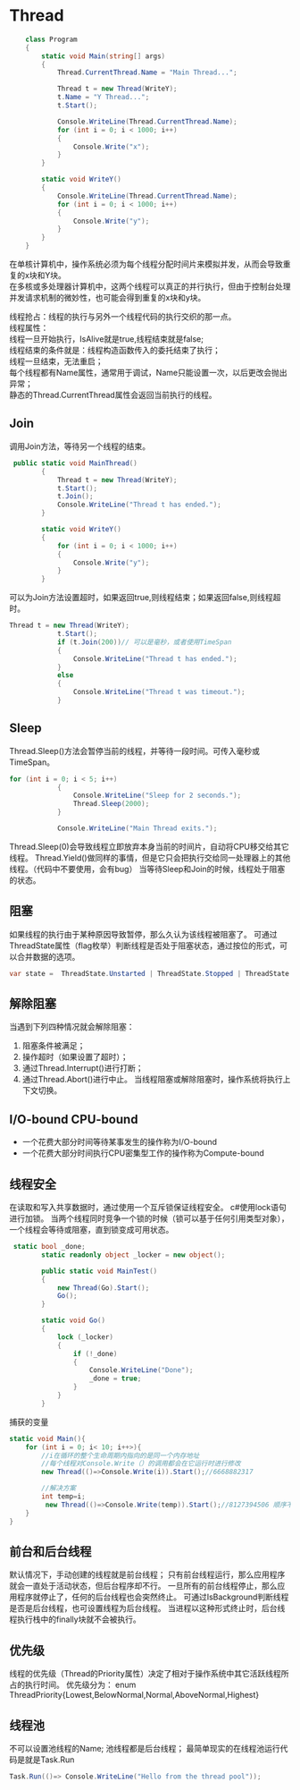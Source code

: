 # Thread
```c#
    class Program
    {
        static void Main(string[] args)
        {
            Thread.CurrentThread.Name = "Main Thread...";

            Thread t = new Thread(WriteY);
            t.Name = "Y Thread...";
            t.Start();

            Console.WriteLine(Thread.CurrentThread.Name);
            for (int i = 0; i < 1000; i++)
            {
                Console.Write("x");
            }
        }

        static void WriteY()
        {
            Console.WriteLine(Thread.CurrentThread.Name);
            for (int i = 0; i < 1000; i++)
            {
                Console.Write("y");
            }
        }
    }
```
在单核计算机中，操作系统必须为每个线程分配时间片来模拟并发，从而会导致重复的x块和Y块。  
在多核或多处理器计算机中，这两个线程可以真正的并行执行，但由于控制台处理并发请求机制的微妙性，也可能会得到重复的x块和y块。  

线程抢占：线程的执行与另外一个线程代码的执行交织的那一点。  
线程属性：  
线程一旦开始执行，IsAlive就是true,线程结束就是false;  
线程结束的条件就是：线程构造函数传入的委托结束了执行；  
线程一旦结束，无法重启；  
每个线程都有Name属性，通常用于调试，Name只能设置一次，以后更改会抛出异常；  
静态的Thread.CurrentThread属性会返回当前执行的线程。  


## Join
调用Join方法，等待另一个线程的结束。
```c#
 public static void MainThread()
        {
            Thread t = new Thread(WriteY);
            t.Start();
            t.Join();
            Console.WriteLine("Thread t has ended.");
        }

        static void WriteY()
        {
            for (int i = 0; i < 1000; i++)
            {
                Console.Write("y");
            }
        }
```
可以为Join方法设置超时，如果返回true,则线程结束；如果返回false,则线程超时。  
```c#
Thread t = new Thread(WriteY);
            t.Start();
            if (t.Join(200))// 可以是毫秒，或者使用TimeSpan
            {
                Console.WriteLine("Thread t has ended.");
            }
            else
            {
                Console.WriteLine("Thread t was timeout.");
            }
```

## Sleep
Thread.Sleep()方法会暂停当前的线程，并等待一段时间。可传入毫秒或TimeSpan。
```c#
for (int i = 0; i < 5; i++)
            {
                Console.WriteLine("Sleep for 2 seconds.");
                Thread.Sleep(2000);
            }

            Console.WriteLine("Main Thread exits.");
```
Thread.Sleep(0)会导致线程立即放弃本身当前的时间片，自动将CPU移交给其它线程。
Thread.Yield()做同样的事情，但是它只会把执行交给同一处理器上的其他线程。（代码中不要使用，会有bug）
当等待Sleep和Join的时候，线程处于阻塞的状态。

## 阻塞
如果线程的执行由于某种原因导致暂停，那么久认为该线程被阻塞了。
可通过ThreadState属性（flag枚举）判断线程是否处于阻塞状态，通过按位的形式，可以合并数据的选项。
```c#
var state =  ThreadState.Unstarted | ThreadState.Stopped | ThreadState.WaitSleepJoin;
```

## 解除阻塞
当遇到下列四种情况就会解除阻塞：
1. 阻塞条件被满足；
2. 操作超时（如果设置了超时）；
3. 通过Thread.Interrupt()进行打断；
4. 通过Thread.Abort()进行中止。
当线程阻塞或解除阻塞时，操作系统将执行上下文切换。

## I/O-bound   CPU-bound
* 一个花费大部分时间等待某事发生的操作称为I/O-bound
* 一个花费大部分时间执行CPU密集型工作的操作称为Compute-bound

## 线程安全
在读取和写入共享数据时，通过使用一个互斥锁保证线程安全。
c#使用lock语句进行加锁。
当两个线程同时竞争一个锁的时候（锁可以基于任何引用类型对象），一个线程会等待或阻塞，直到锁变成可用状态。
```c#
 static bool _done;
        static readonly object _locker = new object();

        public static void MainTest()
        {
            new Thread(Go).Start();
            Go();
        }

        static void Go()
        {
            lock (_locker)
            {
                if (!_done)
                {
                    Console.WriteLine("Done");
                    _done = true;
                }
            }
        }
```

捕获的变量
```c#
static void Main(){
    for (int i = 0; i< 10; i++>){
        //i在循环的整个生命周期内指向的是同一个内存地址
        //每个线程对Console.Write（）的调用都会在它运行时进行修改
        new Thread(()=>Console.Write(i)).Start();//6668882317

        //解决方案
        int temp=i;
         new Thread(()=>Console.Write(temp)).Start();//8127394506 顺序不一致
    }
}
```

## 前台和后台线程
默认情况下，手动创建的线程就是前台线程；
只有前台线程运行，那么应用程序就会一直处于活动状态，但后台程序却不行。
一旦所有的前台线程停止，那么应用程序就停止了，任何的后台线程也会突然终止。
可通过IsBackground判断线程是否是后台线程，也可设置线程为后台线程。
当进程以这种形式终止时，后台线程执行栈中的finally块就不会被执行。


## 优先级
线程的优先级（Thread的Priority属性）决定了相对于操作系统中其它活跃线程所占的执行时间。
优先级分为：
enum ThreadPriority{Lowest,BelowNormal,Normal,AboveNormal,Highest}


## 线程池
不可以设置池线程的Name;
池线程都是后台线程；
最简单现实的在线程池运行代码是就是Task.Run
```c#
Task.Run(()=> Console.WriteLine("Hello from the thread pool"));
```